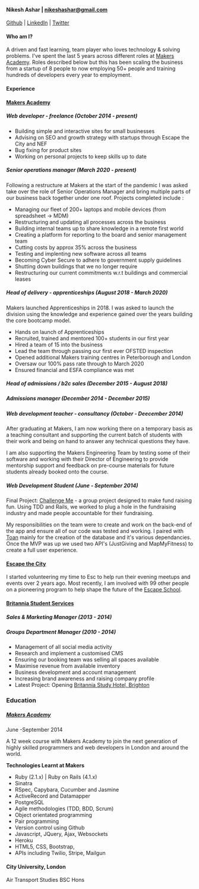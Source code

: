 #### Nikesh Ashar | nikeshashar@gmail.com
[Github](www.github.com/nikeshashar) | [LinkedIn](uk.linkedin.com/in/nikeshashar/) | [Twitter](twitter.com/nikeshashar)

#### Who am I?
A driven and fast learning, team player who loves technology & solving problems. I've spent the last 5 years across different roles at [Makers Academy](https://www,makers.tech). Roles described below but this has been scaling the business from a startup of 8 people to now employing 50+ people and training hundreds of developers every year to employment.

#### Experience

#### [Makers Academy](https://www.makersacademy.com)

##### Web developer - freelance (October 2014 - present)
+ Building simple and interactive sites for small businesses
+ Advising on SEO and growth strategy with startups through Escape the City and NEF
+ Bug fixing for product sites
+ Working on personal projects to keep skills up to date

##### Senior operations manager (March 2020 - present)
Following a restructure at Makers at the start of the pandemic I was asked take over the role of Senior Operations Manager and bring multiple parts of our business back together under one roof. Projects completed include :
* Managing our fleet of 200+ laptops and mobile devices (from spreadsheet -> MDM)
* Restructuring and updating all processes across the business
* Building internal teams up to share knowledge in a remote first world
* Creating a platform for reporting to the board and senior management team
* Cutting costs by approx 35% across the business
* Testing and implenting new software across all teams
* Becoming Cyber Secure to adhere to government supply guidelines
* Shutting down buildings that we no longer require
* Restructuring our current commitments w.r.t buildings and commercial leases

##### Head of delivery - apprenticeships (August 2018 - March 2020)
Makers launched Apprenticeships in 2018. I was asked to launch the division using the knowledge and experience gained over the years building the core bootcamp model.
* Hands on launch of Apprenticeships
* Recruited, trained and mentored 100+ students in our first year
* Hired a team of 15 into the business
* Lead the team through passing our first ever OFSTED inspection
* Opened additional Makers training centres in Peterborough and London
* Oversaw our 100% pass rate through to March 2020
* Ensured financial and ESFA compliance was met

##### Head of admissions / b2c sales (December 2015 - August 2018)

##### Admissions manager (December 2014 - December 2015)

##### Web development teacher - consultancy (October - Deecember 2014)
After graduating at Makers, I am now working there on a temporary basis as a teaching consultant and supporting the current batch of students with their work and being on hand to answer any technical questions they have.

I am also supporting the Makers Engineering Team by testing some of their software and working with their Director of Engineering to provide mentorship support and feedback on pre-course materials for future students already booked onto the course.

##### Web Development Student (June - September 2014)
Final Project: [Challenge Me](https://github.com/nikeshashar/challenge-me) - a group project designed to make fund raising fun. Using TDD and Rails, we worked to plug a hole in the fundraising industry and made people accountable for their fundraising.

My responsibilities on the team were to create and work on the back-end of the app and ensure all of our code was tested and working. I paired with [Toan](https://www.github.com/yoshdog) mainly for the creation of the database and it's various dependancies. Once the MVP was up we used two API's (JustGiving and MapMyFitness) to create a full user experience.

#### [Escape the City](https://www.escapethecity.org)
I started volunteering my time to Esc to help run their evening meetups and events over 2 years ago. Most recently, I am involved with 99 other people on a pioneering program to help shape the future of the [Escape School](https://school.escapethecity.org/).

#### [Britannia Student Services](https://www.britanniatravel.com)
##### Sales & Marketing Manager (2013 - 2014)
##### Groups Department Manager (2010 - 2014)

+ Management of all social media activity
+ Research and implement a customised CMS
+ Ensuring our booking team was selling all spaces available
+ Maximise revenue from available inventory
+ Business development and account management
+ Increasing brand awareness and raising company profile
+ Latest Project: Opening [Britannia Study Hotel, Brighton](https://www.britanniastudyhotel.com)

### **Education**
##### [Makers Academy](http://www.makersacademy.com)
June -September 2014

A 12 week course with Makers Academy to join the next generation of highly skilled programmers and web developers in London and around the world.

**Technologies Learnt at Makers**
+ Ruby (2.1.x) | Ruby on Rails (4.1.x)
+ Sinatra
+ RSpec, Capybara, Cucumber and Jasmine
+ ActiveRecord and Datamapper
+ PostgreSQL
+ Agile methodologies (TDD, BDD, Scrum)
+ Object orientated programming
+ Pair programming
+ Version control using Github
+ Javascript, JQuery, Ajax, Websockets
+ Heroku
+ HTML5, CSS, Bootstrap,
+ APIs including Twilio, Stripe, Mailgun

#### City University, London
Air Transport Studies BSC Hons

